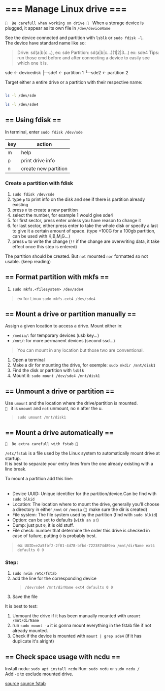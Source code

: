 # === Manage Linux drive ===

`  Be carefull when working on drive 
`
When a storage device is plugged, it appear as its own file in `/dev/deviceName`

See the device connected and partition with `lsblk` or `sudo fdisk -l`.  
The device have standard name like so:
> Drive: sd(a|b|c...), ex: sde
> Partition: sd(a|b|c...)(1|2|3...) ex: sde4
> Tips: run those cmd before and after connecting a device to easily see which one it is.

sde          <- devicedisk
├─sde1       <- partition 1
└─sde2       <- partition 2

Target either a entire drive or a partition with their respective name:

```bash

ls -l /dev/sde

ls -l /dev/sde4

```

## == Using fdisk ==

In terminal, enter `sudo fdisk /dev/sde`

| key | action               |
|-----|----------------------|
| m   | help                 |
| p   | print drive info     |
| n   | create new partition |

### Create a partition with fdisk

1. `sudo fdisk /dev/sde`
2. type `p` to print info on the disk and see if there is partition already existing
3. press `n` to create a new partition
4. select the number, for example 1 would give sde4
5. for first sector, press enter unless you have reason to change it 
6. for last sector, either press enter to take the whole disk or specify a last to give it a certain amount of space. (type +100G for a 100gb partition, can be used with K,B,M,G...)
7. press `w` to write the change (`!!` if the change are overwriting data, it take effect once this step is entered)

The partition should be created. But `not` mounted `nor` formatted so not usable. (keep reading)

## == Format partition with mkfs ==

1. `sudo mkfs.<filesystem> /dev/sde4` 
> ex for Linux `sudo mkfs.ext4 /dev/sde4`

## == Mount a drive or partition manually ==

Assign a given location to access a drive. Mount either in:
- `/media/`: for temporary devices (usb key...)
- `/mnt/`: for more permanent devices (second ssd...)
> You can mount in any location but those two are conventional.

1. Open a terminal
2. Make a dir for mounting the drive, for exemple: `sudo mkdir /mnt/disk1`
3. Find the disk or partition with `lsblk`
4. Mount it: `sudo mount /dev/sde4 /mnt/disk1`


## == Unmount a drive or partition ==

Use `umount` and the location where the drive/partition is mounted.  
` ` it is `umount` and `not` unmount, no n after the u.


> `sudo umount /mnt/disk1`

## == Mount a drive automatically ==

`  Be extra carefull with fstab  `

`/etc/fstab` is a file used by the Linux system to automatically mount drive at startup.  
It is best to separate your entry lines from the one already existing with a line break.

To mount a partition add this line:
<deviceUUID> <locationToMount> <fileSystem> <option> <dumpNumber> <FileSystemCheckOrder>

- Device UUID: Unique identifier for the partition/device.Can be find with `sudo blkid`
- Location: The location where to mount the drive, generally you'll choose a directory in either `/mnt` or `/media` (` `make sure the dir is created)
- File system: The file system used by the partition (find with `sudo blkid`)
- Option: can be set to defaults (`with an s!`)
- Dump: just put `0`, it is old stuff.
- File check: number that determine the order this drive is checked in case of failure, putting `0` is probably best.

>ex: `UUID=e2a5fbf2-2f01-4d78-bfbd-7223874d89ea /mnt/dirName ext4 defaults 0 0`

### Step:

1. `sudo nvim /etc/fstab`
2. add the line for the corresponding device
    > `/dev/sde4 /mnt/dirName ext4 defaults 0 0`
3. Save the file

It is best to test:
1. Unmount the drive if it has been manually mounted with `umount /mnt/dirName`
2. run `sudo mount -a` it is gonna mount everything in the fstab file if not already mounted.
3. Check if the device is mounted with `mount | grep sde4` (if it has duplicate it's alright)

 
## == Check space usage with ncdu ==

Install ncdu: `sudo apt install ncdu`
Run: `sudo ncdu` or `sudo ncdu /`   
Add `-x` to exclude mounted drive.


[source](https://www.youtube.com/watch?v=2Z6ouBYfZr8)
[source fstab](https://www.youtube.com/watch?v=A7xH74o6kY0)
